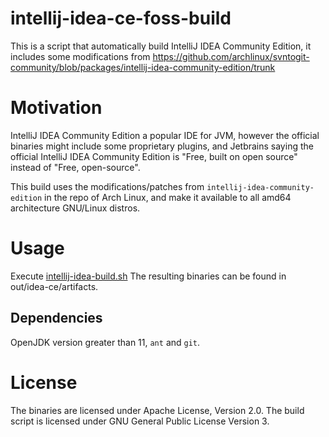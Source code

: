 # intellij-idea-ce-foss-build

This is a script that automatically build IntelliJ IDEA Community Edition, it includes some modifications from https://github.com/archlinux/svntogit-community/blob/packages/intellij-idea-community-edition/trunk

# Motivation

IntelliJ IDEA Community Edition a popular IDE for JVM, however the official binaries might include some proprietary plugins, and Jetbrains saying the official IntelliJ IDEA Community Edition is "Free, built on open source" instead of "Free, open-source".

This build uses the modifications/patches from ```intellij-idea-community-edition``` in the repo of Arch Linux, and make it available to all amd64 architecture GNU/Linux distros.

# Usage

Execute [intellij-idea-build.sh](intellij-idea-build.sh)
The resulting binaries can be found in out/idea-ce/artifacts.

## Dependencies
OpenJDK version greater than 11,  ```ant``` and ```git```.

# License

The binaries are licensed under Apache License, Version 2.0.
The build script is licensed under GNU General Public License Version 3.
